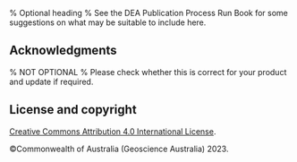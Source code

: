 % Optional heading
% See the DEA Publication Process Run Book for some suggestions on what may be suitable to include here.
## Acknowledgments

% NOT OPTIONAL
% Please check whether this is correct for your product and update if required.
## License and copyright

[Creative Commons Attribution 4.0 International License](https://creativecommons.org/licenses/by/4.0/).

&copy;Commonwealth of Australia (Geoscience Australia) 2023.
